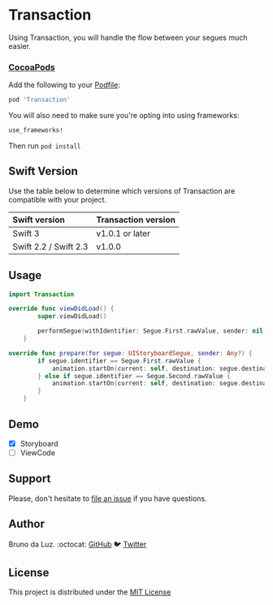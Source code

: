 # Transaction

Using Transaction, you will handle the flow between your segues much easier.

### [CocoaPods]

[CocoaPods]: http://cocoapods.org

Add the following to your [Podfile](http://guides.cocoapods.org/using/the-podfile.html):

```ruby
pod 'Transaction'
```

You will also need to make sure you're opting into using frameworks:

```ruby
use_frameworks!
```

Then run `pod install`

## Swift Version

Use the table below to determine which versions of Transaction are compatible with your project.

|Swift version        |Transaction version |
|:--------------------|:-------------------|
|Swift 3              |v1.0.1 or later     |
|Swift 2.2 / Swift 2.3|v1.0.0              |

## Usage

```Swift
import Transaction
```
```Swift
override func viewDidLoad() {
        super.viewDidLoad()

        performSegue(withIdentifier: Segue.First.rawValue, sender: nil)
    }
```
```Swift
override func prepare(for segue: UIStoryboardSegue, sender: Any?) {
        if segue.identifier == Segue.First.rawValue {
            animation.startOn(current: self, destination: segue.destination, animation: .transitionFlipFromRight)
        } else if segue.identifier == Segue.Second.rawValue {
            animation.startOn(current: self, destination: segue.destination, animation: .transitionFlipFromLeft)
        }
    }
```

## Demo

- [x] Storyboard
- [ ] ViewCode

## Support

Please, don't hesitate to [file an
issue](https://github.com/brunodlz/Transaction/issues/new) if you have questions.

## Author

Bruno da Luz. :octocat: [GitHub](https://github.com/brunodlz) :bird: [Twitter](https://twitter.com/brunodlz)

## License

This project is distributed under the [MIT License](https://raw.githubusercontent.com/brunodlz/Transaction/develop/LICENSE)

